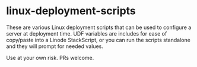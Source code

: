 # linux-deployment-scripts

These are various Linux deployment scripts that can be used to configure a server at deployment time. UDF variables are includes for ease of copy/paste into a Linode StackScript, or you can run the scripts standalone and they will prompt for needed values.

Use at your own risk. PRs welcome.
